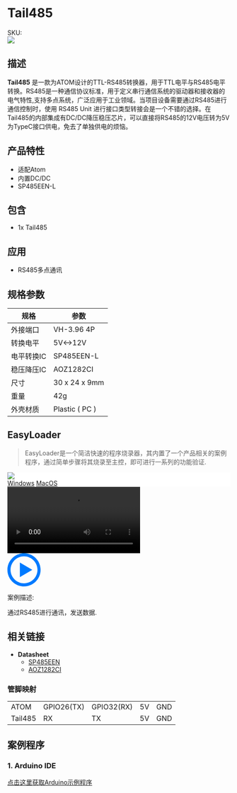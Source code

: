 # Tail485

<div class="badge badge-pill badge-primary product_sku_tag">SKU:</div>

<div class="product_pic"><img src="assets/img/product_pics/atom_base/Tail485/Tail485.webp"></div>

## 描述

**Tail485** 是一款为ATOM设计的TTL-RS485转换器，用于TTL电平与RS485电平转换。RS485是一种通信协议标准，用于定义串行通信系统的驱动器和接收器的电气特性,支持多点系统，广泛应用于工业领域。当项目设备需要通过RS485进行通信控制时，使用 RS485 Unit 进行接口类型转接会是一个不错的选择。在Tail485的内部集成有DC/DC降压稳压芯片，可以直接将RS485的12V电压转为5V为TypeC接口供电，免去了单独供电的烦恼。

## 产品特性

- 适配Atom
- 内置DC/DC
- SP485EEN-L

## 包含

- 1x Tail485

## 应用

- RS485多点通讯

## 规格参数

<table class="table-1">
    <thead>
    <tr>
        <th>规格</th>
        <th>参数</th>
    </tr>
    </thead>
    <tbody>
        <tr>
            <td>外接端口</td>
            <td>VH-3.96 4P</td>
        </tr>
        <tr>
            <td>转换电平</td>
            <td>5V<->12V</td>
        </tr>
        <tr>
            <td>电平转换IC</td>
            <td>SP485EEN-L</td>
        </tr>
        <tr>
            <td>稳压降压IC</td>
            <td>AOZ1282CI</td>
        </tr>
        <tr>
            <td>尺寸</td>
            <td>30 x 24 x 9mm</td>
        </tr>
        <tr>
            <td>重量</td>
            <td>42g</td>
        </tr>
        <tr>
            <td>外壳材质</td>
            <td>Plastic ( PC )</td>
        </tr>
     </tbody>
</table>

## EasyLoader

>EasyLoader是一个简洁快速的程序烧录器，其内置了一个产品相关的案例程序，通过简单步骤将其烧录至主控，即可进行一系列的功能验证.

<div class="easyloader-box">
    <div style="background-color:white;">
        <div><img src="https://m5stack.oss-cn-shenzhen.aliyuncs.com/image/easyloader_intro.webp"></div>
        <div class="easyloader-btn">
            <a href="https://m5stack.oss-cn-shenzhen.aliyuncs.com/EasyLoader/Windows/MODULE/EasyLoader_COMMU_MODULE.exe">Windows</a>
            <a href="https://m5stack.oss-cn-shenzhen.aliyuncs.com/EasyLoader/MacOS/MODULE/EasyLoader_COMMU_MODULE.dmg">MacOS</a>
            <!-- <a>Linux</a>
            <a>MacOS</a> -->
        </div>
    </div>
    <div>
        <video id="example_video" controls>
            <source src="https://m5stack.oss-cn-shenzhen.aliyuncs.com/video/Product_example_video/Module/COMMU.mp4" type="video/mp4">
        </video>
        <div class="easyloader-mask">
        <a>
            <svg id="play-btn" t="1583228776634" class="icon" viewBox="0 0 1024 1024" version="1.1" xmlns="http://www.w3.org/2000/svg" p-id="4152" width="75" height="75"><path d="M512 0C229.216 0 0 229.216 0 512s229.216 512 512 512 512-229.216 512-512S794.784 0 512 0z m0 928C282.24 928 96 741.76 96 512S282.24 96 512 96s416 186.24 416 416-186.24 416-416 416zM384 288l384 224-384 224z" p-id="4153" fill="#007aff"></path></svg></a>
            <p>案例描述:</p>
            <p>通过RS485进行通讯，发送数据.</p>
        </div>
    </div>
</div>

## 相关链接

-  **Datasheet** 
    - [SP485EEN](https://m5stack.oss-cn-shenzhen.aliyuncs.com/resource/docs/datasheet/hat/SP485EEN_en.pdf)
    - [AOZ1282CI](https://m5stack.oss-cn-shenzhen.aliyuncs.com/resource/docs/datasheet/atombase/tail485/AOZ1282CI-datasheet.pdf)

### 管脚映射

<table>
 <tr><td>ATOM</td><td>GPIO26(TX)</td><td>GPIO32(RX)</td><td>5V</td><td>GND</td></tr>
 <tr><td>Tail485</td><td>RX</td><td>TX</td><td>5V</td><td>GND</td></tr>
</table>

## 案例程序

### 1. Arduino IDE

[点击这里获取Arduino示例程序](https://github.com/m5stack/M5-ProductExampleCodes/tree/master/AtomBase/Tail485)


<script>

   var purchase_link = 'https://m5stack.com/collections/all/products/tail485';


   anchor_search(purchase_link);
   scrollFunc();

</script>
